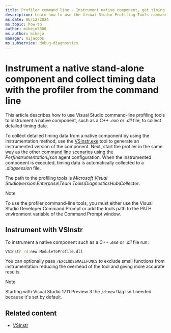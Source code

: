 ```yaml
---
title: Profiler command line - Instrument native component, get timing data
description: Learn how to use the Visual Studio Profiling Tools command-line tools to collect detailed timing data for a native component such as a C++ .exe or .dll file.
ms.date: 06/12/2024
ms.topic: how-to
author: mikejo5000
ms.author: mikejo
manager: mijacobs
ms.subservice: debug-diagnostics
---
```

# Instrument a native stand-alone component and collect timing data with the profiler from the command line

This article describes how to use Visual Studio command-line profiling tools to instrument a native component, such as a C++ .*exe* or .*dll* file, to collect detailed timing data.

To collect detailed timing data from a native component by using the instrumentation method, use the [VSInstr.exe](../profiling/vsinstr.md) tool to generate an instrumented version of the component. Next, start the profiler in the same way as the other [command line scenarios](../profiling/profile-apps-from-command-line) using the *PerfInstrumentation.json* agent configuration. When the instrumented component is executed, timing data is automatically collected to a *.diagsession* file.

The path to the profiling tools is *Microsoft Visual Studio\version\Enterprise\Team Tools\DiagnosticsHub\Collector*.

> [!NOTE]
> To use the profiler command-line tools, you must either use the Visual Studio Developer Command Prompt or add the tools path to the PATH environment variable of the Command Prompt window.

## Instrument with VSInstr

To instrument a native component such as a C++ .*exe* or .*dll* file run:

```cmd
VSInstr /d:new ModuleToProfile.dll
```

You can optionally pass `/EXCLUDESMALLFUNCS` to exclude small functions from instrumentation reducing the overhead of the tool and giving more accurate results.

> [!NOTE]
> Starting with Visual Studio 17.11 Preview 3 the `/d:new` flag isn't needed because it's set by default.

## Related content

- [VSInstr](../profiling/vsinstr.md)
